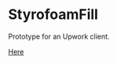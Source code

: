 # StyrofoamFill


Prototype for an Upwork client.

<a href="ardaerbaharli.github.io/portfolio/small-games#styrofoamFill/"> Here</a>
